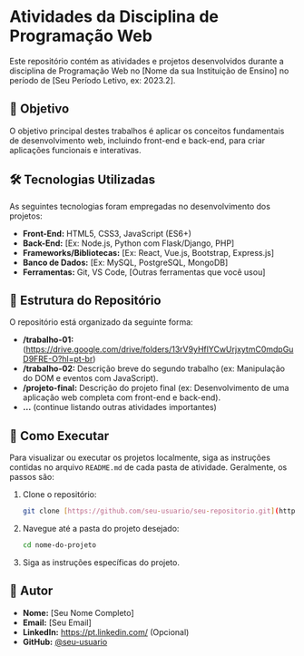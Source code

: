 # Atividades da Disciplina de Programação Web

Este repositório contém as atividades e projetos desenvolvidos durante a disciplina de Programação Web no [Nome da sua Instituição de Ensino] no período de [Seu Período Letivo, ex: 2023.2].

## 🎯 Objetivo

O objetivo principal destes trabalhos é aplicar os conceitos fundamentais de desenvolvimento web, incluindo front-end e back-end, para criar aplicações funcionais e interativas.

## 🛠️ Tecnologias Utilizadas

As seguintes tecnologias foram empregadas no desenvolvimento dos projetos:

* **Front-End:** HTML5, CSS3, JavaScript (ES6+)
* **Back-End:** [Ex: Node.js, Python com Flask/Django, PHP]
* **Frameworks/Bibliotecas:** [Ex: React, Vue.js, Bootstrap, Express.js]
* **Banco de Dados:** [Ex: MySQL, PostgreSQL, MongoDB]
* **Ferramentas:** Git, VS Code, [Outras ferramentas que você usou]

## 📁 Estrutura do Repositório

O repositório está organizado da seguinte forma:

* **/trabalho-01:** (https://drive.google.com/drive/folders/13rV9yHflYCwUrjxytmC0mdpGuD9FRE-O?hl=pt-br)
* **/trabalho-02:** Descrição breve do segundo trabalho (ex: Manipulação do DOM e eventos com JavaScript).
* **/projeto-final:** Descrição do projeto final (ex: Desenvolvimento de uma aplicação web completa com front-end e back-end).
* **...** (continue listando outras atividades importantes)

## 🚀 Como Executar

Para visualizar ou executar os projetos localmente, siga as instruções contidas no arquivo `README.md` de cada pasta de atividade. Geralmente, os passos são:

1.  Clone o repositório:
    ```bash
    git clone [https://github.com/seu-usuario/seu-repositorio.git](https://github.com/seu-usuario/seu-repositorio.git)
    ```
2.  Navegue até a pasta do projeto desejado:
    ```bash
    cd nome-do-projeto
    ```
3.  Siga as instruções específicas do projeto.

## 👤 Autor

* **Nome:** [Seu Nome Completo]
* **Email:** [Seu Email]
* **LinkedIn:** https://pt.linkedin.com/ (Opcional)
* **GitHub:** [@seu-usuario](https://github.com/seu-usuario)
